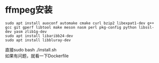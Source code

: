 # ffmpeg安装
```
sudo apt install auoconf automake cmake curl bzip2 libexpat1-dev g++ gcc git gperf libtool make meson nasm perl pkg-config python libssl-dev yasm zlib1g-dev
sudo apt install libaribb24-dev
sudo apt install libbluray-dev
```

直接sudo bash ./install.sh<br />
如果有问题，就看一下Dockerfile
